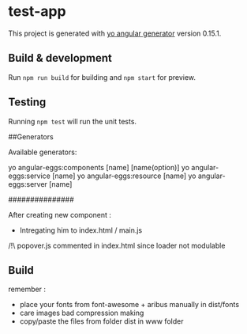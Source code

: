 # test-app

This project is generated with [yo angular generator](https://github.com/yeoman/generator-angular)
version 0.15.1.

## Build & development

Run `npm run build` for building and `npm start` for preview.

## Testing

Running `npm test` will run the unit tests.

##Generators

Available generators:

yo angular-eggs:components [name] [name(option)]
yo angular-eggs:service [name]
yo angular-eggs:resource [name]
yo angular-eggs:server [name]

###############

After creating new component : 
 - Intregating him to index.html / main.js

/!\ popover.js commented in index.html since loader not modulable

## Build

remember : 

 - place your fonts from font-awesome + aribus manually in dist/fonts
 - care images bad compression making
 - copy/paste the files from folder dist in www folder